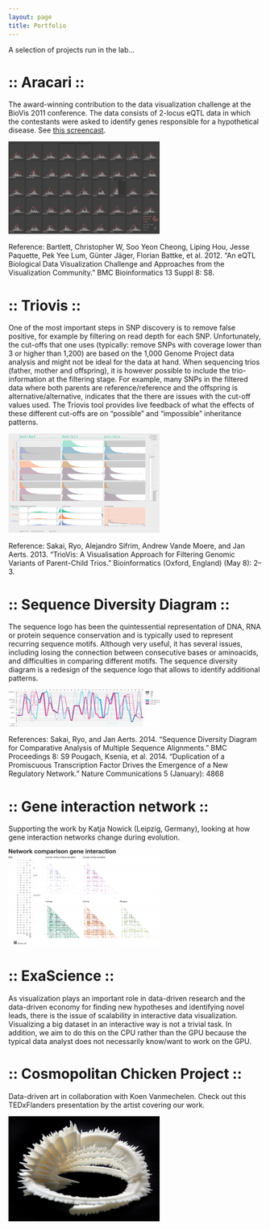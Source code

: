 ```yaml
---
layout: page
title: Portfolio
---
```

A selection of projects run in the lab…

# :: Aracari ::

The award-winning contribution to the data visualization challenge at the BioVis 2011 conference. The data consists of 2-locus eQTL data in which the contestants were asked to identify genes responsible for a hypothetical disease. See [this screencast](https://vimeo.com/45585178).

![Aracari screenshot](/assets/aracari_screenshot.png)

Reference: Bartlett, Christopher W, Soo Yeon Cheong, Liping Hou, Jesse Paquette, Pek Yee Lum, Günter Jäger, Florian Battke, et al. 2012. “An eQTL Biological Data Visualization Challenge and Approaches from the Visualization Community.” BMC Bioinformatics 13 Suppl 8: S8.

# :: Triovis ::

One of the most important steps in SNP discovery is to remove false positive, for example by filtering on read depth for each SNP. Unfortunately, the cut-offs that one uses (typically: remove SNPs with coverage lower than 3 or higher than 1,200) are based on the 1,000 Genome Project data analysis and might not be ideal for the data at hand. When sequencing trios (father, mother and offspring), it is however possible to include the trio-information at the filtering stage. For example, many SNPs in the filtered data where both parents are reference/reference and the offspring is alternative/alternative, indicates that the there are issues with the cut-off values used. The Triovis tool provides live feedback of what the effects of these different cut-offs are on “possible” and “impossible” inheritance patterns.

![Triovis screenshot](/assets/triovis_screenshot.png)

Reference: Sakai, Ryo, Alejandro Sifrim, Andrew Vande Moere, and Jan Aerts. 2013. “TrioVis: A Visualisation Approach for Filtering Genomic Variants of Parent-Child Trios.” Bioinformatics (Oxford, England) (May 8): 2–3.

# :: Sequence Diversity Diagram ::

The sequence logo has been the quintessential representation of DNA, RNA or protein sequence conservation and is typically used to represent recurring sequence motifs. Although very useful, it has several issues, including losing the connection between consecutive bases or aminoacids, and difficulties in comparing different motifs. The sequence diversity diagram is a redesign of the sequence logo that allows to identify additional patterns.

![SeDD screenshot](/assets/sedd_screenshot.jpg)

References:
Sakai, Ryo, and Jan Aerts. 2014. “Sequence Diversity Diagram for Comparative Analysis of Multiple Sequence Alignments.” BMC Proceedings 8: S9
Pougach, Ksenia, et al. 2014. “Duplication of a Promiscuous Transcription Factor Drives the Emergence of a New Regulatory Network.” Nature Communications 5 (January): 4868

# :: Gene interaction network ::

Supporting the work by Katja Nowick (Leipzig, Germany), looking at how gene interaction networks change during evolution.

![network comparison screenshot](/assets/network_comparison_screenshot.png)

# :: ExaScience ::

As visualization plays an important role in data-driven research and the data-driven economy for finding new hypotheses and identifying novel leads, there is the issue of scalability in interactive data visualization. Visualizing a big dataset in an interactive way is not a trivial task. In addition, we aim to do this on the CPU rather than the GPU because the typical data analyst does not necessarily know/want to work on the GPU.

# :: Cosmopolitan Chicken Project ::

Data-driven art in collaboration with Koen Vanmechelen. Check out this TEDxFlanders presentation by the artist covering our work.

![Cosmopolitan Chicken Project](/assets/cosmopolitan_picture.png)

